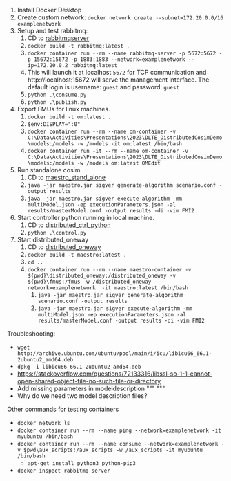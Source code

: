 1. Install Docker Desktop
2. Create custom network: `docker network create --subnet=172.20.0.0/16 examplenetwork`
4. Setup and test rabbitmq:
   1. CD to [rabbitmqserver](./rabbitmqserver)
   2. `docker build -t rabbitmq:latest .`
   3. `docker container run --rm --name rabbitmq-server -p 5672:5672 -p 15672:15672 -p 1883:1883 --network=examplenetwork --ip=172.20.0.2 rabbitmq:latest`
   4. This will launch it at localhost `5672` for TCP communication and http://localhost:15672 will serve the management interface. The default login is username: `guest` and password: `guest`
   5. `python .\consume.py`
   6. `python .\publish.py`
5. Export FMUs for linux machines.
   1. `docker build -t om:latest .`
   2. `$env:DISPLAY=":0"`
   3. `docker container run --rm --name om-container -v C:\Data\Activities\Presentations\2023\DLTE_DistributedCosimDemo\models:/models -w /models -it om:latest /bin/bash`
   4. `docker container run -it --rm --name om-container -v C:\Data\Activities\Presentations\2023\DLTE_DistributedCosimDemo\models:/models -w /models om:latest OMEdit`
6. Run standalone cosim
   1. CD to [maestro_stand_alone](./maestro_stand_alone)
   2. `java -jar maestro.jar sigver generate-algorithm scenario.conf -output results`
   3. `java -jar maestro.jar sigver execute-algorithm -mm multiModel.json -ep executionParameters.json -al results/masterModel.conf -output results -di -vim FMI2`
7. Start controller python running in local machine.
   1. CD to [distributed_ctrl_python](./distributed_ctrl_python)
   2. `python .\control.py`
8. Start distributed_oneway
   1. CD to [distributed_oneway](./distributed_oneway)
   2. `docker build -t maestro:latest .`
   3. `cd ..`
   4. `docker container run --rm --name maestro-container -v ${pwd}\distributed_oneway:/distributed_oneway -v ${pwd}\fmus:/fmus -w /distributed_oneway --network=examplenetwork  -it maestro:latest /bin/bash`
      1. `java -jar maestro.jar sigver generate-algorithm scenario.conf -output results`
      2. `java -jar maestro.jar sigver execute-algorithm -mm multiModel.json -ep executionParameters.json -al results/masterModel.conf -output results -di -vim FMI2`


Troubleshooting:
- `wget http://archive.ubuntu.com/ubuntu/pool/main/i/icu/libicu66_66.1-2ubuntu2_amd64.deb`
- `dpkg -i libicu66_66.1-2ubuntu2_amd64.deb`
- https://stackoverflow.com/questions/72133316/libssl-so-1-1-cannot-open-shared-object-file-no-such-file-or-directory
- Add missing parameters in modeldescription
      """
      <ScalarVariable name="config.ssl" valueReference="16" variability="fixed" causality="parameter" initial="exact">
         <Boolean start="true"/>
      </ScalarVariable>
      <ScalarVariable name="config.queueupperbound" valueReference="17" variability="fixed" causality="parameter" initial="exact">
         <Integer start="100"/>
      </ScalarVariable>
      """
- Why do we need two model description files?

Other commands for testing containers
- `docker network ls`
- `docker container run --rm --name ping --network=examplenetwork -it myubuntu /bin/bash`
- `docker container run --rm --name consume --network=examplenetwork -v $pwd\aux_scripts:/aux_scripts -w /aux_scripts -it myubuntu /bin/bash`
  - `apt-get install python3 python-pip3`
- `docker inspect rabbitmq-server`
